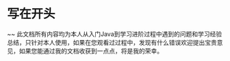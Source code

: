 # 写在开头

~~    此文档所有内容均为本人从入门Java到学习进阶过程中遇到的问题和学习经验总结，只针对本人使用，如果在您观看过过程中，发现有什么错误欢迎提出宝贵意见，如果您能通过我的文档收获到一点点，将是我的荣幸。

